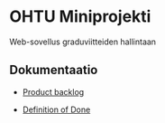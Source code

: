 # OHTU Miniprojekti

Web-sovellus graduviitteiden hallintaan

## Dokumentaatio

- [Product backlog](https://helsinkifi-my.sharepoint.com/:f:/g/personal/tsharkon_ad_helsinki_fi/EqEMIb3CNkhGsvnsecptZQwBq4HX1jg_ucRz8LpAoV8OqQ?e=3Ucgl6)

- [Definition of Done](https://github.com/Doubleneck/Jetta/blob/master/documentation/definition_of_done.md)
